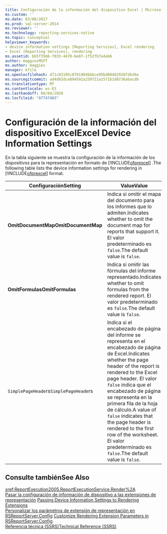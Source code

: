 ```yaml
---
title: Configuración de la información del dispositivo Excel | Microsoft Docs
ms.custom: ''
ms.date: 03/08/2017
ms.prod: sql-server-2014
ms.reviewer: ''
ms.technology: reporting-services-native
ms.topic: conceptual
helpviewer_keywords:
- device information settings [Reporting Services], Excel rendering
- Excel [Reporting Services], rendering
ms.assetid: bb5f3566-f033-4470-be87-1f52fb7a4ab6
author: maggiesMSFT
ms.author: maggies
manager: kfile
ms.openlocfilehash: d71c83195c8f91984bbbce95bd00402928fdb36e
ms.sourcegitcommit: ad4d92dce894592a259721a1571b1d8736abacdb
ms.translationtype: MT
ms.contentlocale: es-ES
ms.lasthandoff: 08/04/2020
ms.locfileid: "87747483"
---
```

# <a name="excel-device-information-settings"></a><span data-ttu-id="90832-102">Configuración de la información del dispositivo Excel</span><span class="sxs-lookup"><span data-stu-id="90832-102">Excel Device Information Settings</span></span>
  <span data-ttu-id="90832-103">En la tabla siguiente se muestra la configuración de la información de los dispositivos para la representación en formato de [!INCLUDE[ofprexcel](../includes/ofprexcel-md.md)] .</span><span class="sxs-lookup"><span data-stu-id="90832-103">The following table lists the device information settings for rendering in [!INCLUDE[ofprexcel](../includes/ofprexcel-md.md)] format.</span></span>  
  
|<span data-ttu-id="90832-104">Configuración</span><span class="sxs-lookup"><span data-stu-id="90832-104">Setting</span></span>|<span data-ttu-id="90832-105">Value</span><span class="sxs-lookup"><span data-stu-id="90832-105">Value</span></span>|  
|-------------|-----------|  
|<span data-ttu-id="90832-106">**OmitDocumentMap**</span><span class="sxs-lookup"><span data-stu-id="90832-106">**OmitDocumentMap**</span></span>|<span data-ttu-id="90832-107">Indica si omitir el mapa del documento para los informes que lo admiten.</span><span class="sxs-lookup"><span data-stu-id="90832-107">Indicates whether to omit the document map for reports that support it.</span></span> <span data-ttu-id="90832-108">El valor predeterminado es `false`.</span><span class="sxs-lookup"><span data-stu-id="90832-108">The default value is `false`.</span></span>|  
|<span data-ttu-id="90832-109">**OmitFormulas**</span><span class="sxs-lookup"><span data-stu-id="90832-109">**OmitFormulas**</span></span>|<span data-ttu-id="90832-110">Indica si omitir las fórmulas del informe representado.</span><span class="sxs-lookup"><span data-stu-id="90832-110">Indicates whether to omit formulas from the rendered report.</span></span> <span data-ttu-id="90832-111">El valor predeterminado es `false`.</span><span class="sxs-lookup"><span data-stu-id="90832-111">The default value is `false`.</span></span>|  
|<span data-ttu-id="90832-112">`SimplePageHeade`rs</span><span class="sxs-lookup"><span data-stu-id="90832-112">`SimplePageHeade`rs</span></span>|<span data-ttu-id="90832-113">Indica si el encabezado de página del informe se representa en el encabezado de página de Excel.</span><span class="sxs-lookup"><span data-stu-id="90832-113">Indicates whether the page header of the report is rendered to the Excel page header.</span></span> <span data-ttu-id="90832-114">El valor `false` indica que el encabezado de página se representa en la primera fila de la hoja de cálculo.</span><span class="sxs-lookup"><span data-stu-id="90832-114">A value of `false` indicates that the page header is rendered to the first row of the worksheet.</span></span> <span data-ttu-id="90832-115">El valor predeterminado es `false`.</span><span class="sxs-lookup"><span data-stu-id="90832-115">The default value is `false`.</span></span>|  
  
## <a name="see-also"></a><span data-ttu-id="90832-116">Consulte también</span><span class="sxs-lookup"><span data-stu-id="90832-116">See Also</span></span>  
 <xref:ReportExecution2005.ReportExecutionService.Render%2A>   
 <span data-ttu-id="90832-117">[Pasar la configuración de información de dispositivo a las extensiones de representación](report-server-web-service/net-framework/passing-device-information-settings-to-rendering-extensions.md) </span><span class="sxs-lookup"><span data-stu-id="90832-117">[Passing Device Information Settings to Rendering Extensions](report-server-web-service/net-framework/passing-device-information-settings-to-rendering-extensions.md) </span></span>  
 <span data-ttu-id="90832-118">[Personalizar los parámetros de extensión de representación en RSReportServer.Config](customize-rendering-extension-parameters-in-rsreportserver-config.md) </span><span class="sxs-lookup"><span data-stu-id="90832-118">[Customize Rendering Extension Parameters in RSReportServer.Config](customize-rendering-extension-parameters-in-rsreportserver-config.md) </span></span>  
 [<span data-ttu-id="90832-119">Referencia técnica &#40;SSRS&#41;</span><span class="sxs-lookup"><span data-stu-id="90832-119">Technical Reference &#40;SSRS&#41;</span></span>](../../2014/reporting-services/technical-reference-ssrs.md)  
  
  
